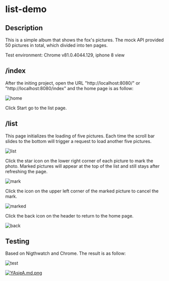 # list-demo

## Description

This is a simple album that shows the fox's pictures. The mock API provided 50 pictures in total, which  divided into ten pages.

Test environment:  Chrome  v81.0.4044.129, iphone 8 view

## /index

 After the initing project, open the URL "http://localhost:8080/" or "http://localhost:8080/index" and the home page is as follow: 

![home](https://s1.ax1x.com/2020/05/06/YAa31s.png)

Click Start go to the list page.

## /list

This page initializes the loading of five pictures. Each time the scroll bar slides to the bottom will trigger a request to load another five pictures.

![list](https://s1.ax1x.com/2020/05/06/YAwJoT.png)

Click the star icon on the lower right corner of each picture to mark the photo. Marked pictures will appear at the top of the list and still stays after refreshing the page.

![mark](https://s1.ax1x.com/2020/05/06/YAwTTf.png)

Click the icon on the upper left corner of the marked picture to cancel the mark.

![marked](https://s1.ax1x.com/2020/05/06/YA08cd.png)

Click the back icon on the header to return to the home page.

![back](https://s1.ax1x.com/2020/05/06/YA0ov9.png)

## Testing

Based on Nigthwatch and Chrome. The result is as follow:

![test](https://s1.ax1x.com/2020/05/06/YA0x8e.png)

[![YAsjeA.md.png](https://s1.ax1x.com/2020/05/06/YAsjeA.md.png)](https://imgchr.com/i/YAsjeA)
